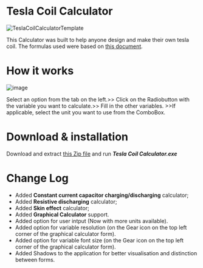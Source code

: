 # Tesla Coil Calculator
![TeslaCoilCalculatorTemplate](https://user-images.githubusercontent.com/107240371/226205220-06ceef4d-aabd-4193-bc1c-cf0c2fc28e4e.png)

This Calculator was built to help anyone design and make their own tesla coil. The formulas used were based on [this document](https://www.mv.helsinki.fi/home/tpaulin/FormulasForTeslaCoils.pdf).

# How it works
![image](https://user-images.githubusercontent.com/107240371/228162762-71552021-717c-4c71-8284-88f5c94591c1.png)

Select an option from the tab on the left.>> Click on the Radiobutton with the variable you want to calculate.>> Fill in the other variables. >>If applicable, select the unit you want to use from the ComboBox.

# Download & installation
Download and extract [this Zip file](https://github.com/GuiRibi/Tesla-Coil-Calculator/blob/master/Tesla%20Coil%20Calculator_win64_1.2.0.zip) and run ***Tesla Coil Calculator.exe***

# Change Log
* Added **Constant current capacitor charging/discharging** calculator;
* Added **Resistive discharging** calculator;
* Added **Skin effect** calculator;
* Added **Graphical Calculator** support.
* Added option for user intput (Now with more units available).
* Added option for variable resolution (on the Gear icon on the top left corner of the graphical calculator form).
* Added option for variable font size (on the Gear icon on the top left corner of the graphical calculator form).
* Added Shadows to the application for better visualisation and distinction between forms.
